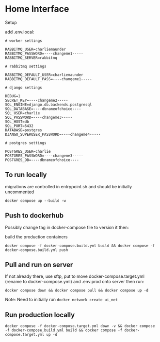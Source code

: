 # Home Interface

Setup

add .env.local:

```
# worker settings

RABBITMQ_USER=charliemaunder
RABBITMQ_PASSWORD=----changeme1-----
RABBITMQ_SERVER=rabbitmq

# rabbitmq settings

RABBITMQ_DEFAULT_USER=charliemaunder
RABBITMQ_DEFAULT_PASS=----changeme1-----

# django settings

DEBUG=1
SECRET_KEY=----changeme2-----
SQL_ENGINE=django.db.backends.postgresql
SQL_DATABASE=----dbnameofchoice----
SQL_USER=charlie
SQL_PASSWORD=----changeme3-----
SQL_HOST=db
SQL_PORT=5432
DATABASE=postgres
DJANGO_SUPERUSER_PASSWORD=----changeme4-----

# postgres settings

POSTGRES_USER=charlie
POSTGRES_PASSWORD=----changeme3-----
POSTGRES_DB=----dbnameofchoice----
```

## To run locally

migrations are controlled in entrypoint.sh and should be initially uncommented

`docker compose up --build -w`

## Push to dockerhub

Possibly change tag in docker-compose file to version it then:

build the production containers

`docker compose -f docker-compose.build.yml build && docker compose -f docker-compose.build.yml push`

## Pull and run on server

If not already there, use sftp, put to move docker-compose.target.yml (rename to docker-compose.yml) and .env.prod onto server then run:

`docker compose down && docker compose pull && docker compose up -d`

Note: Need to initially run `docker network create ui_net`

## Run production locally

`docker compose -f docker-compose.target.yml down -v && docker compose -f docker-compose.build.yml build && docker compose -f docker-compose.target.yml up -d`
